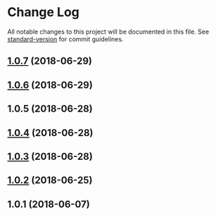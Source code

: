 # Change Log

All notable changes to this project will be documented in this file. See [standard-version](https://github.com/conventional-changelog/standard-version) for commit guidelines.

<a name="1.0.7"></a>
## [1.0.7](https://source.intergalactic.space/cisco-gsx-fy19/cms/compare/v1.0.6...v1.0.7) (2018-06-29)



<a name="1.0.6"></a>
## [1.0.6](https://source.intergalactic.space/cisco-gsx-fy19/cms/compare/v1.0.5...v1.0.6) (2018-06-29)



<a name="1.0.5"></a>
## 1.0.5 (2018-06-28)



<a name="1.0.4"></a>
## [1.0.4](https://source.intergalactic.space/cisco-gsx-fy19/cms/compare/v1.0.3...v1.0.4) (2018-06-28)



<a name="1.0.3"></a>
## [1.0.3](https://source.intergalactic.space/cisco-gsx-fy19/cms/compare/v1.0.2...v1.0.3) (2018-06-28)



<a name="1.0.2"></a>
## [1.0.2](https://source.intergalactic.space/cisco-gsx-fy19/cms/compare/v1.0.1...v1.0.2) (2018-06-25)



<a name="1.0.1"></a>
## 1.0.1 (2018-06-07)
